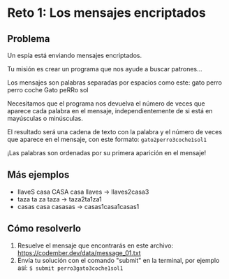 # Reto 1: Los mensajes encriptados

## Problema

Un espía está enviando mensajes encriptados.

Tu misión es crear un programa que nos ayude a buscar patrones...

Los mensajes son palabras separadas por espacios como este:
gato perro perro coche Gato peRRo sol

Necesitamos que el programa nos devuelva el número de veces que aparece cada palabra en el mensaje, independientemente de si está en mayúsculas o minúsculas.

El resultado será una cadena de texto con la palabra y el número de veces que aparece en el mensaje, con este formato:
`gato2perro3coche1sol1`

¡Las palabras son ordenadas por su primera aparición en el mensaje!

## Más ejemplos

- llaveS casa CASA casa llaves -> llaves2casa3
- taza ta za taza -> taza2ta1za1
- casas casa casasas -> casas1casa1casas1

## Cómo resolverlo

1. Resuelve el mensaje que encontrarás en este archivo: https://codember.dev/data/message_01.txt
2. Envía tu solución con el comando "submit" en la terminal, por ejemplo así:
`$ submit perro3gato3coche1sol1`